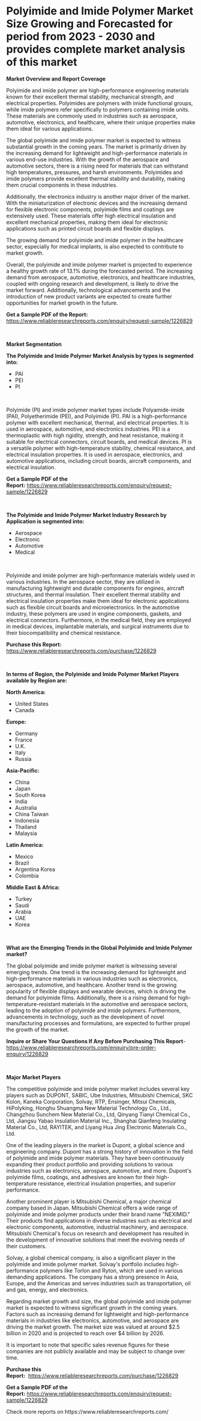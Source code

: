 <p><h1>Polyimide and Imide Polymer Market Size Growing and Forecasted for period from 2023 - 2030 and provides complete market analysis of this market</h1></p><p><strong>Market Overview and Report Coverage</strong></p>
<p><p>Polyimide and imide polymer are high-performance engineering materials known for their excellent thermal stability, mechanical strength, and electrical properties. Polyimides are polymers with imide functional groups, while imide polymers refer specifically to polymers containing imide units. These materials are commonly used in industries such as aerospace, automotive, electronics, and healthcare, where their unique properties make them ideal for various applications.</p><p>The global polyimide and imide polymer market is expected to witness substantial growth in the coming years. The market is primarily driven by the increasing demand for lightweight and high-performance materials in various end-use industries. With the growth of the aerospace and automotive sectors, there is a rising need for materials that can withstand high temperatures, pressures, and harsh environments. Polyimides and imide polymers provide excellent thermal stability and durability, making them crucial components in these industries.</p><p>Additionally, the electronics industry is another major driver of the market. With the miniaturization of electronic devices and the increasing demand for flexible electronic components, polyimide films and coatings are extensively used. These materials offer high electrical insulation and excellent mechanical properties, making them ideal for electronic applications such as printed circuit boards and flexible displays.</p><p>The growing demand for polyimide and imide polymer in the healthcare sector, especially for medical implants, is also expected to contribute to market growth.</p><p>Overall, the polyimide and imide polymer market is projected to experience a healthy growth rate of 13.1% during the forecasted period. The increasing demand from aerospace, automotive, electronics, and healthcare industries, coupled with ongoing research and development, is likely to drive the market forward. Additionally, technological advancements and the introduction of new product variants are expected to create further opportunities for market growth in the future.</p></p>
<p><strong>Get a Sample PDF of the Report:</strong> <a href="https://www.reliableresearchreports.com/enquiry/request-sample/1226829">https://www.reliableresearchreports.com/enquiry/request-sample/1226829</a></p>
<p>&nbsp;</p>
<p><strong>Market Segmentation</strong></p>
<p><strong>The Polyimide and Imide Polymer Market Analysis by types is segmented into:</strong></p>
<p><ul><li>PAI</li><li>PEI</li><li>PI</li></ul></p>
<p>&nbsp;</p>
<p><p>Polyimide (PI) and imide polymer market types include Polyamide-imide (PAI), Polyetherimide (PEI), and Polyimide (PI). PAI is a high-performance polymer with excellent mechanical, thermal, and electrical properties. It is used in aerospace, automotive, and electronics industries. PEI is a thermoplastic with high rigidity, strength, and heat resistance, making it suitable for electrical connectors, circuit boards, and medical devices. PI is a versatile polymer with high-temperature stability, chemical resistance, and electrical insulation properties. It is used in aerospace, electronics, and automotive applications, including circuit boards, aircraft components, and electrical insulation.</p></p>
<p><strong>Get a Sample PDF of the Report:</strong>&nbsp;<a href="https://www.reliableresearchreports.com/enquiry/request-sample/1226829">https://www.reliableresearchreports.com/enquiry/request-sample/1226829</a></p>
<p>&nbsp;</p>
<p><strong>The Polyimide and Imide Polymer Market Industry Research by Application is segmented into:</strong></p>
<p><ul><li>Aerospace</li><li>Electronic</li><li>Automotive</li><li>Medical</li></ul></p>
<p>&nbsp;</p>
<p><p>Polyimide and imide polymer are high-performance materials widely used in various industries. In the aerospace sector, they are utilized in manufacturing lightweight and durable components for engines, aircraft structures, and thermal insulation. Their excellent thermal stability and electrical insulation properties make them ideal for electronic applications such as flexible circuit boards and microelectronics. In the automotive industry, these polymers are used in engine components, gaskets, and electrical connectors. Furthermore, in the medical field, they are employed in medical devices, implantable materials, and surgical instruments due to their biocompatibility and chemical resistance.</p></p>
<p><strong>Purchase this Report:</strong>&nbsp; <a href="https://www.reliableresearchreports.com/purchase/1226829">https://www.reliableresearchreports.com/purchase/1226829</a></p>
<p>&nbsp;</p>
<p><strong>In terms of Region, the Polyimide and Imide Polymer Market Players available by Region are:</strong></p>
<p>
    <p> <strong> North America: </strong>
        <ul>
            <li>United States</li>
            <li>Canada</li>
        </ul>
        </p> 
    <p> <strong> Europe: </strong>
        <ul>
            <li>Germany</li>
            <li>France</li>
            <li>U.K.</li>
            <li>Italy</li>
            <li>Russia</li>
        </ul>
        </p> 
    <p> <strong> Asia-Pacific: </strong>
        <ul>
            <li>China</li>
            <li>Japan</li>
            <li>South Korea</li>
            <li>India</li>
            <li>Australia</li>
            <li>China Taiwan</li>
            <li>Indonesia</li>
            <li>Thailand</li>
            <li>Malaysia</li>
        </ul>
        </p> 
    <p> <strong> Latin America: </strong>
        <ul>
            <li>Mexico</li>
            <li>Brazil</li>
            <li>Argentina Korea</li>
            <li>Colombia</li>
        </ul>
        </p> 
    <p> <strong> Middle East & Africa: </strong>
        <ul>
            <li>Turkey</li>
            <li>Saudi</li>
            <li>Arabia</li>
            <li>UAE</li>
            <li>Korea</li>
        </ul>
    </p>
    </p>
<p>&nbsp;</p>
<p><strong>What are the Emerging Trends in the Global Polyimide and Imide Polymer market?</strong></p>
<p><p>The global polyimide and imide polymer market is witnessing several emerging trends. One trend is the increasing demand for lightweight and high-performance materials in various industries such as electronics, aerospace, automotive, and healthcare. Another trend is the growing popularity of flexible displays and wearable devices, which is driving the demand for polyimide films. Additionally, there is a rising demand for high-temperature-resistant materials in the automotive and aerospace sectors, leading to the adoption of polyimide and imide polymers. Furthermore, advancements in technology, such as the development of novel manufacturing processes and formulations, are expected to further propel the growth of the market.</p></p>
<p><strong>Inquire or Share Your Questions If Any Before Purchasing This Report</strong>- <a href="https://www.reliableresearchreports.com/enquiry/pre-order-enquiry/1226829">https://www.reliableresearchreports.com/enquiry/pre-order-enquiry/1226829</a></p>
<p>&nbsp;</p>
<p><strong>Major Market Players</strong></p>
<p><p>The competitive polyimide and imide polymer market includes several key players such as DUPONT, SABIC, Ube Industries, Mitsubishi Chemical, SKC Kolon, Kaneka Corporation, Solvay, RTP, Ensinger, Mitsui Chemicals, HiPolyking, Honghu Shuangma New Material Technology Co., Ltd., Changzhou Sunchem New Material Co., Ltd, Qinyang Tianyi Chemical Co., Ltd, Jiangsu Yabao Insulation Material Inc., Shanghai Qianfeng Insulating Material Co., Ltd, RAYITEK, and Liyang Hua Jing Electronic Materials Co., Ltd. </p><p>One of the leading players in the market is Dupont, a global science and engineering company. Dupont has a strong history of innovation in the field of polyimide and imide polymer materials. They have been continuously expanding their product portfolio and providing solutions to various industries such as electronics, aerospace, automotive, and more. Dupont's polyimide films, coatings, and adhesives are known for their high-temperature resistance, electrical insulation properties, and superior performance.</p><p>Another prominent player is Mitsubishi Chemical, a major chemical company based in Japan. Mitsubishi Chemical offers a wide range of polyimide and imide polymer products under their brand name "NEXIMID." Their products find applications in diverse industries such as electrical and electronic components, automotive, industrial machinery, and aerospace. Mitsubishi Chemical's focus on research and development has resulted in the development of innovative solutions that meet the evolving needs of their customers.</p><p>Solvay, a global chemical company, is also a significant player in the polyimide and imide polymer market. Solvay's portfolio includes high-performance polymers like Torlon and Ryton, which are used in various demanding applications. The company has a strong presence in Asia, Europe, and the Americas and serves industries such as transportation, oil and gas, energy, and electronics.</p><p>Regarding market growth and size, the global polyimide and imide polymer market is expected to witness significant growth in the coming years. Factors such as increasing demand for lightweight and high-performance materials in industries like electronics, automotive, and aerospace are driving the market growth. The market size was valued at around $2.5 billion in 2020 and is projected to reach over $4 billion by 2026. </p><p>It is important to note that specific sales revenue figures for these companies are not publicly available and may be subject to change over time.</p></p>
<p><strong>Purchase this Report:</strong>&nbsp;&nbsp;<a href="https://www.reliableresearchreports.com/purchase/1226829">https://www.reliableresearchreports.com/purchase/1226829</a></p>
<p></p>
<p><strong>Get a Sample PDF of the Report:</strong>&nbsp;<a href="https://www.reliableresearchreports.com/enquiry/request-sample/1226829">https://www.reliableresearchreports.com/enquiry/request-sample/1226829</a></p>
<p>Check more reports on https://www.reliableresearchreports.com/</p>